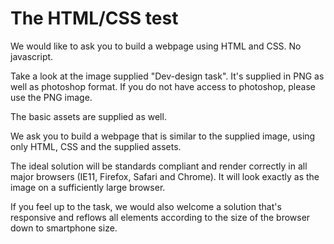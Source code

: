 # The HTML/CSS test

We would like to ask you to build a webpage using HTML and CSS. No javascript.

Take a look at the image supplied "Dev-design task". It's supplied in PNG as well as photoshop 
format. If you do not have access to photoshop, please use the PNG image.

The basic assets are supplied as well. 

We ask you to build a webpage that is similar to the supplied image, using only HTML, CSS and the supplied assets.

The ideal solution will be standards compliant and render correctly in all major browsers (IE11, Firefox, Safari and Chrome). It will look exactly as the image on a sufficiently large browser.

If you feel up to the task, we would also welcome a solution that's responsive and reflows all
elements according to the size of the browser down to smartphone size.



